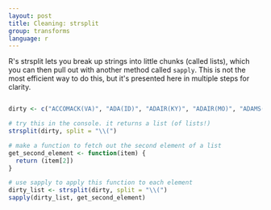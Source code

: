 ```yaml
---
layout: post
title: Cleaning: strsplit
group: transforms
language: r
---
```

R's strsplit lets you break up strings into little chunks (called lists), which you can then pull out with another method called `sapply`.
This is not the most efficient way to do this, but it's presented here in multiple steps for clarity.

```r

dirty <- c("ACCOMACK(VA)", "ADA(ID)", "ADAIR(KY)", "ADAIR(MO)", "ADAMS(CO)", "ADAMS(IL)", "ADAMS(IN)", "ADAMS(MS)", "ADAMS(NE)", "ADAMS(OH)", "ADAMS(PA)", "ADAMS(WI)", "AIKEN(SC)")

# try this in the console. it returns a list (of lists!)
strsplit(dirty, split = "\\(")

# make a function to fetch out the second element of a list
get_second_element <- function(item) {
  return (item[2])
}

# use sapply to apply this function to each element
dirty_list <- strsplit(dirty, split = "\\(")
sapply(dirty_list, get_second_element)

```
